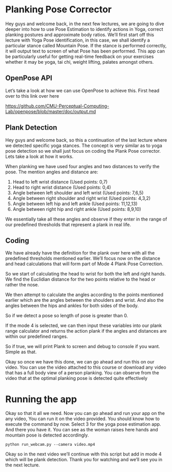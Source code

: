 # Planking Pose Corrector

Hey guys and welcome back, in the next few lectures, we are going to dive deeper into how to use Pose Estimation to identify actions in Yoga, correct planking postures and approximate body ratios. We’ll first start off this lecture with Yoga Pose identification, in this case, we shall identify a particular stance called Mountain Pose. If the stance is performed correctly, it will output text to screen of what Pose has been performed. This app can be particularly useful for getting real-time feedback on your exercises whether it may be yoga, tai chi, weight lifting, palates amongst others.

## OpenPose API

Let’s take a look at how we can use OpenPose to achieve this. 
First head over to this link over here

https://github.com/CMU-Perceptual-Computing-Lab/openpose/blob/master/doc/output.md

## Plank Detection

Hey guys and welcome back, so this a continuation of the last lecture where we detected specific yoga stances. The concept is very similar as to yoga pose detection so we shall just focus on coding the Plank Pose corrector.
Lets take a look at how it works.

When planking we have used four angles and two distances to verify the pose. The mention angles and distance are:

1.	Head to left wrist distance (Used points: 0,7)
2.	Head to right wrist distance (Used points: 0,4)
3.	Angle between left shoulder and left wrist (Used points: 7,6,5)
4.	Angle between right shoulder and right wrist (Used points: 4,3,2)
5.	Angle between left hip and left ankle (Used points: 11,12,13)
6.	Angle between right hip and right ankle (Used points: 8,9,10)

We essentially take all these angles and observe if they enter in the range of our predefined thresholds that represent a plank in real life.

## Coding
We have already have the definition for the plank over here with all the predefined thresholds mentioned earlier. We’ll focus now on the distance and head calculations that will form part of Mode 4 Plank Pose Correction.

So we start of calculating the head to wrist for both the left and right hands. We find the Euclidian distance for the two points relative to the head or rather the nose.

We then attempt to calculate the angles according to the points mentioned earlier which are the angles between the shoulders and wrist.  And also the angles between the hips and ankles for both sides of the body.

So if we detect a pose so length of pose is greater than 0.

If the mode 4 is selected, we can then input these variables into our plank range calculator and returns the action plank if the angles and distances are within our predefined ranges. 

So if true, we will print Plank to screen and debug to console if you want. Simple as that.

Okay so once we have this done, we can go ahead and run this on our video. You can use the video attached to this course or download any video that has a full body view of a person planking. You can observe from the video that at the optimal planking pose is detected quite effectively


# Running the app

Okay so that it all we need. Now you can go ahead and run your app on the any video, You can run it on the video provided. You should know how to execute the command by now.  Select 3 for the yoga pose estimation app. And there you have it. You can see as the woman raises here hands and mountain pose is detected accordingly.

```python run_webcam.py --camera video.mp4 ```

Okay so in the next video we’ll continue with this script but add in mode 4 which will be plank detection. Thank you for watching and we’ll see you in the next lecture.
